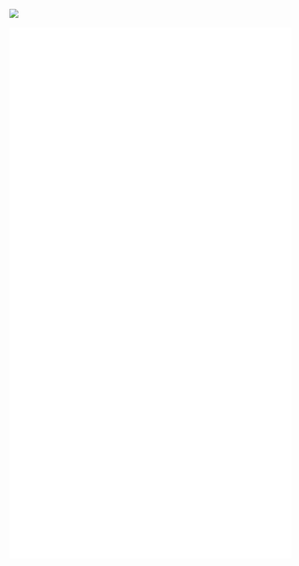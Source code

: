 ![](https://komarev.com/ghpvc/?username=EPNero&style=flat-square)

![Metrics](https://github.com/EPNero/EPNero/blob/main/github-metrics.svg)
